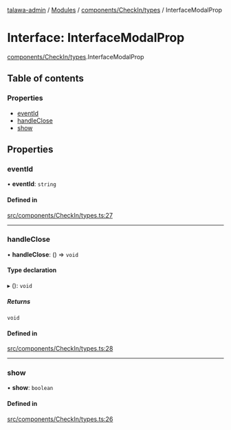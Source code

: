 [talawa-admin](../README.md) / [Modules](../modules.md) / [components/CheckIn/types](../modules/components_CheckIn_types.md) / InterfaceModalProp

# Interface: InterfaceModalProp

[components/CheckIn/types](../modules/components_CheckIn_types.md).InterfaceModalProp

## Table of contents

### Properties

- [eventId](components_CheckIn_types.InterfaceModalProp.md#eventid)
- [handleClose](components_CheckIn_types.InterfaceModalProp.md#handleclose)
- [show](components_CheckIn_types.InterfaceModalProp.md#show)

## Properties

### eventId

• **eventId**: `string`

#### Defined in

[src/components/CheckIn/types.ts:27](https://github.com/Hasnain01-hub/talawa-admin/blob/e186ed2/src/components/CheckIn/types.ts#L27)

___

### handleClose

• **handleClose**: () =\> `void`

#### Type declaration

▸ (): `void`

##### Returns

`void`

#### Defined in

[src/components/CheckIn/types.ts:28](https://github.com/Hasnain01-hub/talawa-admin/blob/e186ed2/src/components/CheckIn/types.ts#L28)

___

### show

• **show**: `boolean`

#### Defined in

[src/components/CheckIn/types.ts:26](https://github.com/Hasnain01-hub/talawa-admin/blob/e186ed2/src/components/CheckIn/types.ts#L26)
